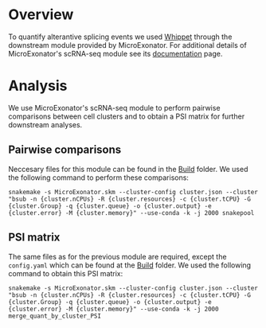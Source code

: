 # Overview

To quantify alterantive splicing events we used [Whippet](https://github.com/timbitz/Whippet.jl) through the downstream module provided by MicroExonator. For additional details of MicroExonator's scRNA-seq module see its [documentation](https://microexonator.readthedocs.io/en/latest/single_cell_analysis.html) page.

# Analysis

We use MicroExonator's scRNA-seq module to perform pairwise comparisons between cell clusters and to obtain a PSI matrix for further downstream analyses.

## Pairwise comparisons

Neccesary files for this module can be found in the [Build](Build/Pairwise_comparisons) folder. We used the following command to perform these comparisons:

```{bash}
snakemake -s MicroExonator.skm --cluster-config cluster.json --cluster "bsub -n {cluster.nCPUs} -R {cluster.resources} -c {cluster.tCPU} -G {cluster.Group} -q {cluster.queue} -o {cluster.output} -e {cluster.error} -M {cluster.memory}" --use-conda -k -j 2000 snakepool
```

## PSI matrix

The same files as for the previous module are required, except the `config.yaml` which can be found at the [Build](Build/PSI_matrix) folder. We used the following command to obtain this PSI matrix:

```{bash}
snakemake -s MicroExonator.skm --cluster-config cluster.json --cluster "bsub -n {cluster.nCPUs} -R {cluster.resources} -c {cluster.tCPU} -G {cluster.Group} -q {cluster.queue} -o {cluster.output} -e {cluster.error} -M {cluster.memory}" --use-conda -k -j 2000 merge_quant_by_cluster_PSI
```

